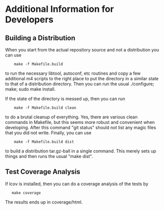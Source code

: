 # Additional Information for Developers

## Building a Distribution

When you start from the actual repository source and not a
distribution you can use

        make -f Makefile.build

to run the necessary libtool, autoconf, etc routines and copy a few
additional m4 scripts to the right place to put the directory in a
similar state to that of a distribution directory. Then you can run
the usual ./configure; make; sudo make install.

If the state of the directory is messed up, then you can run

        make -f Makefile.build clean

to do a brutal cleanup of everything. Yes, there are various clean
commands in Makefile, but this seems more robust and convenient when
developing. After this command "git status" should not list any magic
files that you did not write. Finally, you can use

        make -f Makefile.build dist

to build a distribution tar.gz-ball in a single command. This merely
sets up things and then runs the usual "make dist".

## Test Coverage Analysis

If lcov is installed, then you can do a coverage analysis of the tests
by

       make coverage

The results ends up in coverage/html.